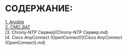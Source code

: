 # СОДЕРЖАНИЕ:  

[1. Ansible](Ansible.md)  
[2. CMD_BAT](CMD_BAT.md)  
[3. Chrony-NTP Сервер](Chrony-NTP Сервер.md)  
[4. Cisco AnyConnect (OpenConnect)](Cisco AnyConnect (OpenConnect).md)  

